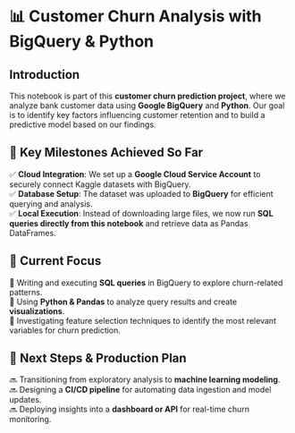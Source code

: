 # 📊 Customer Churn Analysis with BigQuery & Python 

## **Introduction**
This notebook is part of this **customer churn prediction project**, where we analyze bank customer data using **Google BigQuery** and **Python**. Our goal is to identify key factors influencing customer retention and to build a predictive model based on our findings.

## **🔗 Key Milestones Achieved So Far**
✅ **Cloud Integration**: We set up a **Google Cloud Service Account** to securely connect Kaggle datasets with BigQuery.  
✅ **Database Setup**: The dataset was uploaded to **BigQuery** for efficient querying and analysis.  
✅ **Local Execution**: Instead of downloading large files, we now run **SQL queries directly from this notebook** and retrieve data as Pandas DataFrames.  

## **📌 Current Focus**
🔹 Writing and executing **SQL queries** in BigQuery to explore churn-related patterns.  
🔹 Using **Python & Pandas** to analyze query results and create **visualizations**.  
🔹 Investigating feature selection techniques to identify the most relevant variables for churn prediction.  

## **🚀 Next Steps & Production Plan**
🔜 Transitioning from exploratory analysis to **machine learning modeling**.  
🔜 Designing a **CI/CD pipeline** for automating data ingestion and model updates.  
🔜 Deploying insights into a **dashboard or API** for real-time churn monitoring.  

